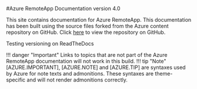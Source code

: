 #Azure RemoteApp Documentation version 4.0

This site contains documentation for Azure RemoteApp. This documentation has been built using the source files forked from the Azure content repository on GitHub. Click [here](https://github.com/Azure/azure-content.git) to view the repository on GitHub. 

Testing versioning on ReadTheDocs
	
!!! danger "Important"
	Links to topics that are not part of the Azure RemoteApp documentation will not work in this build.
!!! tip "Note"
	[AZURE.IMPORTANT], [AZURE.NOTE] and [AZURE.TIP] are syntaxes used by Azure for note texts and admonitions. These syntaxes are theme-specific and will not render admonitions correctly. 
